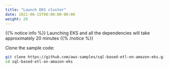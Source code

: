 ```yaml
---
title: "Launch EKS cluster"
date: 2021-06-15T00:00:00-00:00
weight: 20
---
```

{{% notice info %}}
Launching EKS and all the dependencies will take approximately 20 minutes
{{% /notice %}}

Clone the sample code:

```bash
git clone https://github.com/aws-samples/sql-based-etl-on-amazon-eks.git
cd sql-based-etl-on-amazon-eks
```